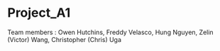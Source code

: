 # Project_A1
Team members : Owen Hutchins, Freddy Velasco, Hung Nguyen, Zelin (Victor) Wang, Christopher (Chris) Uga

